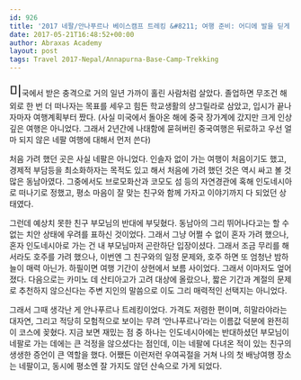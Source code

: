 ```yaml
---
id: 926
title: '2017 네팔/안나푸르나 베이스캠프 트레킹 &#8211; 여행 준비: 어디에 발을 딛게 될 것인가.'
date: 2017-05-21T16:48:52+00:00
author: Abraxas Academy
layout: post
tags: Travel 2017-Nepal/Annapurna-Base-Camp-Trekking
---
```

<span style="font-size: 14px;"><span style="font-size: 24px;">미</span>국에서 받은 충격으로 거의 일년 가까이 홀린 사람처럼 살았다. 졸업하면 무조건 해외로 한 번 더 떠나자는 목표를 세우고 힘든 학교생활의 샹그릴라로 삼았고, 입시가 끝나자마자 여행계획부터 짰다. (사실 미국에서 돌아온 해에 중국 장가계에 갔지만 크게 인상 깊은 여행은 아니었다. 그래서 2년간에 나태함에 묻혀버린 중국여행은 뒤로하고 우선 얼마 되지 않은 네팔 여행에 대해서 먼저 쓴다)

처음 가려 했던 곳은 사실 네팔은 아니었다. 인솔자 없이 가는 여행이 처음이기도 했고, 경제적 부담등을 최소화하자는 목적도 있고 해서 처음에 가려 했던 것은 역시 싸고 볼 것 많은 동남아였다. 그중에서도 브로모화산과 코모도 섬 등의 자연경관에 혹해 인도네시아로 떠나기로 정했고, 평소 마음이 잘 맞는 친구와 함께 가자고 이야기까지 다 되었던 상태였다.

그런데 예상치 못한 친구 부모님의 반대에 부딪혔다. 동남아의 그리 뛰어나다고는 할 수 없는 치안 상태에 우려를 표하신 것이었다. 그래서 그냥 어쩔 수 없이 혼자 가려 했으나, 혼자 인도네시아로 가는 건 내 부모님마저 곤란하단 입장이셨다. 그래서 조금 무리를 해서라도 호주를 가려 했으나, 이번엔 그 친구와의 일정 문제와, 호주 하면 또 엄청난 밤하늘이 매력 아닌가. 하필이면 여행 기간이 상현에서 보름 사이었다. 그래서 이마저도 엎어졌다. 다음으로는 카미노 데 산티아고가 고려 대상에 올랐으나, 짧은 기간과 계절의 문제로 추천하지 않으신다는 주변 지인의 말씀으로 이도 그리 매력적인 선택지는 아니었다.

그래서 그때 생각난 게 안나푸르나 트레킹이었다. 가격도 저렴한 편이며, 히말라야라는 대자연, 그리고 적당히 모험적으로 보이는 무려 ‘안나푸르나’라는 이름값 덕분에 완전히 이 코스에 꽂혔다. 지금 보면 재밌는 점 중 하나는 인도네시아에는 반대하셨던 부모님이 네팔로 가는 데에는 큰 걱정을 않으셨다는 점인데, 이는 네팔에 다녀온 적이 있는 친구의 생생한 증언이 큰 역할을 했다. 어쨌든 이런저런 우여곡절을 거쳐 나의 첫 배낭여행 장소는 네팔이고, 동시에 평소엔 잘 가지도 않던 산속으로 가게 되었다.